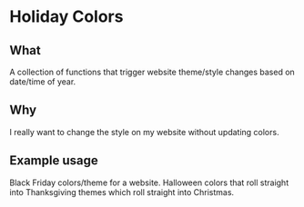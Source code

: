 # Holiday Colors

## What
A collection of functions that trigger website theme/style changes based on date/time of year.

## Why
I really want to change the style on my website without updating colors.

## Example usage
Black Friday colors/theme for a website. Halloween colors that roll straight into Thanksgiving themes which roll straight into Christmas.


